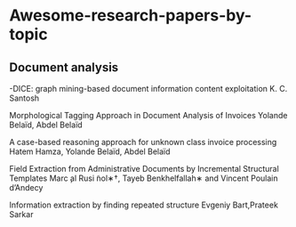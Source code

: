# Awesome-research-papers-by-topic
## Document analysis
-DICE: graph mining-based document information content
exploitation
K. C. Santosh

Morphological Tagging Approach in Document Analysis
of Invoices
Yolande Belaïd, Abdel Belaïd

A case-based reasoning approach for unknown class
invoice processing
Hatem Hamza, Yolande Belaïd, Abdel Belaïd

Field Extraction from Administrative Documents by
Incremental Structural Templates
Marc ̧al Rusi  ̃nol∗†, Tayeb Benkhelfallah∗ and Vincent Poulain d’Andecy


Information extraction by finding repeated structure
Evgeniy Bart,Prateek Sarkar
